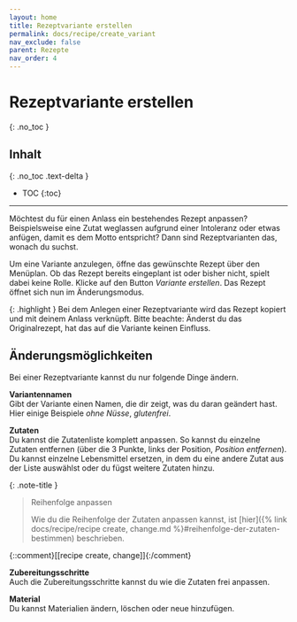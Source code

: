 ```yaml
---
layout: home
title: Rezeptvariante erstellen
permalink: docs/recipe/create_variant
nav_exclude: false
parent: Rezepte
nav_order: 4
---
```

# Rezeptvariante erstellen
{: .no_toc }
## Inhalt
{: .no_toc .text-delta }

- TOC
{:toc}

---

Möchtest du für einen Anlass ein bestehendes Rezept anpassen? Beispielsweise eine Zutat weglassen aufgrund einer Intoleranz oder etwas anfügen, damit es dem Motto entspricht? Dann sind Rezeptvarianten das, wonach du suchst.

Um eine Variante anzulegen, öffne das gewünschte Rezept über den Menüplan. Ob das Rezept bereits eingeplant ist oder bisher nicht, spielt dabei keine Rolle. Klicke auf den Button *Variante erstellen*. Das Rezept öffnet sich nun im Änderungsmodus.

{: .highlight }
Bei dem Anlegen einer Rezeptvariante wird das Rezept kopiert und mit deinem Anlass verknüpft. Bitte beachte: Änderst du das Originalrezept, hat das auf die Variante keinen Einfluss.

## Änderungsmöglichkeiten
Bei einer Rezeptvariante kannst du nur folgende Dinge ändern.

**Variantennamen**  
Gibt der Variante einen Namen, die dir zeigt, was du daran geändert hast. Hier einige Beispiele *ohne Nüsse*, *glutenfrei*.

**Zutaten**  
Du kannst die Zutatenliste komplett anpassen. So kannst du einzelne Zutaten entfernen (über die 3 Punkte, links der Position, *Position entfernen*). Du kannst einzelne Lebensmittel ersetzen, in dem du eine andere Zutat aus der Liste auswählst oder du fügst weitere Zutaten hinzu.

{: .note-title }

> Reihenfolge anpassen
> 
> Wie du die Reihenfolge der Zutaten anpassen kannst, ist [hier]({% link docs/recipe/recipe create, change.md %}#reihenfolge-der-zutaten-bestimmen) beschrieben.


  {::comment}[[recipe create, change]]{:/comment}

**Zubereitungsschritte**  
Auch die Zubereitungsschritte kannst du wie die Zutaten frei anpassen.

**Material**  
Du kannst Materialien ändern, löschen oder neue hinzufügen.





